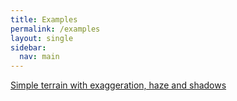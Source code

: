 ```yaml
---
title: Examples
permalink: /examples
layout: single
sidebar:
  nav: main   
---
```


[Simple terrain with exaggeration, haze and shadows](/examples/simple-terrain-exaggeration-haze-shadows)

